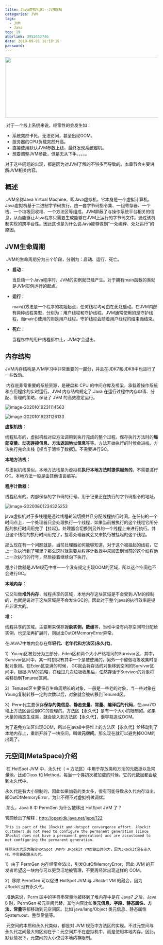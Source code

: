 ```yaml
---
title: Java虚拟机01--JVM理解
categories: JVM
tags:
  - JVM
  - Java
top: 19
abbrlink: 3952652746
date: 2019-09-01 18:18:19
password:
---
```




<img src="https://jwangtec.oss-cn-chengdu.aliyuncs.com/jwangcloud/index/JVM.png" width="1000" height="200" align="middle" />



​	对于一个线上系统来说，经常性的会发生如：

- 系统突然卡死，无法访问，甚至出现OOM。
- 服务器的CPU负载突然升高。
- 直接使用默认JVM参数上线，最终发现系统宕机。
- 想要调整JVM参数，但是无从下手。。。。。

对于这些问题的出现，都是因为对JVM了解的不够多而导致的。本章节会主要讲解JVM相关内容。

<!--more-->

##   概述

​	JVM全称Java Virtual Machine，即Java虚拟机。它本身是一个虚拟计算机。Java虚拟机基于二进制字节码执行，由一套字节码指令集、一组寄存器、一个栈、一个垃圾回收堆、一个方法区等组成。JVM屏蔽了与操作系统平台相关的信息，从而能够让Java程序只需要生成能够在JVM上运行的字节码文件。通过该机制实现的跨平台性。因此这也是为什么说Java能够做到“一处编译、处处运行”的原因。

## JVM生命周期

​	JVM的生命周期分为三个阶段，分别为：启动、运行、死亡。

- **启动：**

  当启动一个Java程序时，JVM的实例就已经产生。对于拥有main函数的类就是JVM实例运行的起点。

- **运行：**

  main()方法是一个程序的初始起点，任何线程均可由在此处启动。在JVM内部有两种线程类型，分别为：用户线程和守护线程。JVM通常使用的是守护线程，而main()使用的则是用户线程。守护线程会随着用户线程的结束而结束。

- **死亡：**

  当程序中的用户线程都中止，JVM才会退出。

##  内存结构

​	JVM内存结构是JVM学习中非常重要的一部分，并且在JDK7和JDK8中也进行了一些改动。

​	内存是非常重要的系统资源，是硬盘和 CPU 的中间仓库及桥梁，承载着操作系统和应用程序的实时运行。JVM 内存结构规定了 Java 在运行过程中内存申请、分配、管理的策略，保证了 JVM 的高效稳定运行。

![image-20201019231114563](https://jwangtec.oss-cn-chengdu.aliyuncs.com/jwangcloud/JVM/1/assets/image-20201019231114563.png)

![image-20201019231126133](https://jwangtec.oss-cn-chengdu.aliyuncs.com/jwangcloud/JVM/1/assets/image-20201019231126133.png)

**虚拟机栈：**

​	线程私有的，虚拟机栈对应方法调用到执行完成的整个过程。保存执行方法时的**局部变量、动态连接信息、方法返回地址信息**等等。方法开始执行的时候会进栈，方法执行完会出栈【相当于清空了数据】。不需要进行GC。

**本地方法栈：**

​	与虚拟机栈类似。本地方法栈是为虚拟机**执行本地方法时提供服务的**。不需要进行GC。本地方法一般是由其他语言编写。

**程序计数器：**

​	线程私有的。内部保存的字节码的行号。用于记录正在执行的字节码指令的地址。

![image-20200801234325253](https://jwangtec.oss-cn-chengdu.aliyuncs.com/jwangcloud/JVM/1/assets/image-20200801234325253.png)

​	java虚拟机对于多线程是通过线程轮流切换并且分配线程执行时间。在任何的一个时间点上，一个处理器只会处理执行一个线程，如果当前被执行的这个线程它所分配的执行时间用完了【挂起】。处理器会切换到另外的一个线程上来进行执行。并且这个线程的执行时间用完了，接着处理器就会又来执行被挂起的这个线程。

​	那么现在有一个问题就是，当前处理器如何能够知道，对于这个被挂起的线程，它上一次执行到了哪里？那么这时就需要从程序计数器中来回去到当前的这个线程他上一次执行的行号，然后接着继续向下执行。

​	程序计数器是JVM规范中唯一一个没有规定出现OOM的区域，所以这个空间也不会进行GC。

**本地内存：**

​	它又叫做**堆外内存**，线程共享的区域，本地内存这块区域是不会受到JVM的控制的，也就是说对于这块区域是不会发生GC的。因此对于整个java的执行效率是提升非常大的。

**堆：**

​	线程共享的区域。主要用来保存**对象实例，数组**等，当堆中没有内存空间可分配给实例，也无法再扩展时，则抛出OutOfMemoryError异常。

​	在JAVA7中堆内会存在**年轻代、老年代和方法区(永久代)**。

​	1）Young区被划分为三部分，Eden区和两个大小严格相同的Survivor区，其中，Survivor区间中，某一时刻只有其中一个是被使用的，另外一个留做垃圾收集时复制对象用。在Eden区变满的时候， GC就会将存活的对象移到空闲的Survivor区间中，根据JVM的策略，在经过几次垃圾收集后，任然存活于Survivor的对象将被移动到Tenured区间。

​	2）Tenured区主要保存生命周期长的对象，一般是一些老的对象，当一些对象在Young复制转移一定的次数以后，对象就会被转移到Tenured区。

​	3）Perm代主要保存**保存的类信息、静态变量、常量、编译后的代码**，在java7中堆上方法区会受到GC的管理的。方法区【永久代】是有一个大小的限制的。如果大量的动态生成类，就会放入到方法区【永久代】，很容易造成OOM。

​	为了避免方法区出现OOM，所以在java8中将堆上的方法区【永久代】给移动到了本地内存上，重新开辟了一块空间，叫做**元空间**。那么现在就可以避免掉OOM的出现了。

##  元空间(MetaSpace)介绍

​	在 HotSpot JVM 中，永久代（ ≈ 方法区）中用于存放类和方法的元数据以及常量池，比如Class 和 Method。每当一个类初次被加载的时候，它的元数据都会放到永久代中。

​	永久代是有大小限制的，因此如果加载的类太多，很有可能导致永久代内存溢出，即OutOfMemoryError，为此不得不对虚拟机做调优。

​	那么，Java 8 中 PermGen 为什么被移出 HotSpot JVM 了？

官网给出了解释：http://openjdk.java.net/jeps/122

~~~
This is part of the JRockit and Hotspot convergence effort. JRockit customers do not need to configure the permanent generation (since JRockit does not have a permanent generation) and are accustomed to not configuring the permanent generation.

移除永久代是为融合HotSpot JVM与 JRockit VM而做出的努力，因为JRockit没有永久代，不需要配置永久代。
~~~

1）由于 PermGen 内存经常会溢出，引发OutOfMemoryError，因此 JVM 的开发者希望这一块内存可以更灵活地被管理，不要再经常出现这样的 OOM。

2）移除 PermGen 可以促进 HotSpot JVM 与 JRockit VM 的融合，因为 JRockit 没有永久代。

​	准确来说，Perm 区中的字符串常量池被移到了堆内存中是在 Java7 之后，Java 8 时，PermGen 被元空间代替，其他内容比如**类元信息、字段、静态属性、方法、常量**等都移动到元空间区。比如 java/lang/Object 类元信息、静态属性 System.out、整型常量等。

​	元空间的本质和永久代类似，都是对 JVM 规范中方法区的实现。不过元空间与永久代之间最大的区别在于：元空间并不在虚拟机中，而是使用本地内存。因此，默认情况下，元空间的大小仅受本地内存限制。
​	
​
​





